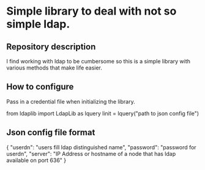 # Simple library to deal with not so simple ldap.

## Repository description

I find working with ldap to be cumbersome so this is a simple library with various methods that make life easier.

## How to configure

Pass in a credential file when initializing the library.

from ldaplib import LdapLib as lquery
linit = lquery("path to json config file")

## Json config file format

{
	"userdn": "users fill ldap distinguished name",
	"password": "password for userdn",
	"server": "IP Address or hostname of a node that has ldap available on port 636"
}
